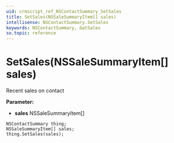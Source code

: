 ```yaml
---
uid: crmscript_ref_NSContactSummary_SetSales
title: SetSales(NSSaleSummaryItem[] sales)
intellisense: NSContactSummary.SetSales
keywords: NSContactSummary, GetSales
so.topic: reference
---
```


# SetSales(NSSaleSummaryItem[] sales)

Recent sales on contact

**Parameter:** 
 - **sales** NSSaleSummaryItem[]

```crmscript
NSContactSummary thing;
NSSaleSummaryItem[] sales;
thing.SetSales(sales);
```

